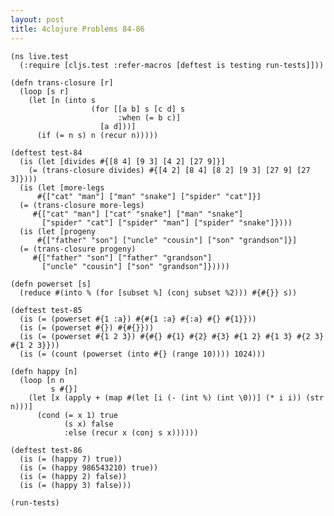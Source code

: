 ```yaml
---
layout: post
title: 4clojure Problems 84-86
---
```


<pre><code class="language-klipse">(ns live.test
  (:require [cljs.test :refer-macros [deftest is testing run-tests]]))
  
(defn trans-closure [r]
  (loop [s r]
    (let [n (into s
                  (for [[a b] s [c d] s 
                        :when (= b c)] 
                    [a d]))]
      (if (= n s) n (recur n)))))

(deftest test-84
  (is (let [divides #{[8 4] [9 3] [4 2] [27 9]}]
    (= (trans-closure divides) #{[4 2] [8 4] [8 2] [9 3] [27 9] [27 3]})))
  (is (let [more-legs
      #{["cat" "man"] ["man" "snake"] ["spider" "cat"]}]
  (= (trans-closure more-legs)
     #{["cat" "man"] ["cat" "snake"] ["man" "snake"]
       ["spider" "cat"] ["spider" "man"] ["spider" "snake"]})))
  (is (let [progeny
      #{["father" "son"] ["uncle" "cousin"] ["son" "grandson"]}]
  (= (trans-closure progeny)
     #{["father" "son"] ["father" "grandson"]
       ["uncle" "cousin"] ["son" "grandson"]}))))

(defn powerset [s]
  (reduce #(into % (for [subset %] (conj subset %2))) #{#{}} s))

(deftest test-85
  (is (= (powerset #{1 :a}) #{#{1 :a} #{:a} #{} #{1}}))
  (is (= (powerset #{}) #{#{}}))
  (is (= (powerset #{1 2 3}) #{#{} #{1} #{2} #{3} #{1 2} #{1 3} #{2 3} #{1 2 3}}))
  (is (= (count (powerset (into #{} (range 10)))) 1024)))

(defn happy [n]
  (loop [n n
         s #{}]
    (let [x (apply + (map #(let [i (- (int %) (int \0))] (* i i)) (str n)))]
      (cond (= x 1) true
            (s x) false
            :else (recur x (conj s x))))))

(deftest test-86
  (is (= (happy 7) true))
  (is (= (happy 986543210) true))
  (is (= (happy 2) false))
  (is (= (happy 3) false)))

(run-tests)
</code></pre>
